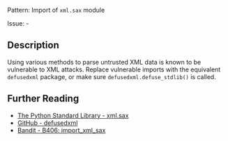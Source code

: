 Pattern: Import of `xml.sax` module

Issue: -

## Description

Using various methods to parse untrusted XML data is known to be vulnerable to
XML attacks. Replace vulnerable imports with the equivalent `defusedxml`
package, or make sure `defusedxml.defuse_stdlib()` is called.

## Further Reading

* [The Python Standard Library - xml.sax](https://docs.python.org/2/library/xml.sax.html)
* [GitHub - defusedxml](https://github.com/tiran/defusedxml)
* [Bandit - B406: import_xml_sax](https://bandit.readthedocs.io/en/1.7.4/blacklists/blacklist_imports.html#b406-import-xml-sax)
